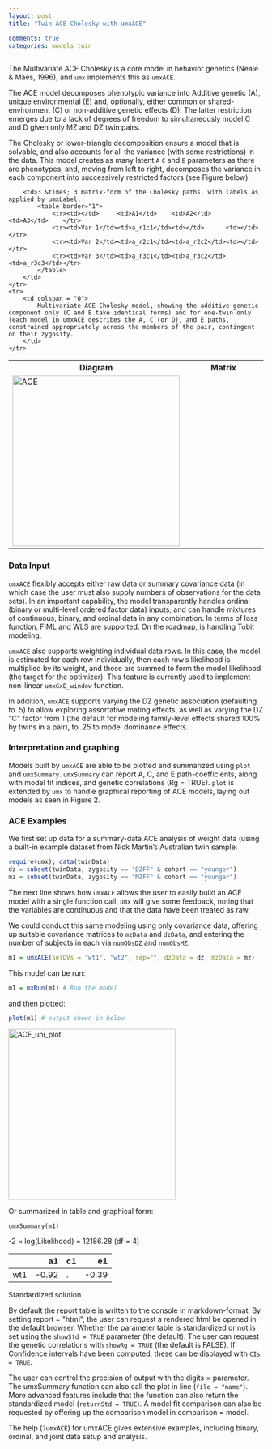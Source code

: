 ```yaml
---
layout: post
title: "Twin ACE Cholesky with umxACE"

comments: true
categories: models twin
---
```


The Multivariate ACE Cholesky is a core model in behavior genetics (Neale & Maes, 1996), and `umx` implements this as `umxACE`.

The ACE model decomposes phenotypic variance into Additive genetic (A), unique environmental (E) and, optionally, either common or shared-environment (C) or non-additive genetic effects (D). The latter restriction emerges due to a lack of degrees of freedom to simultaneously model C and D given only MZ and DZ twin pairs.

The Cholesky or lower-triangle decomposition ensure a model that is solvable, and also accounts for all the variance (with some restrictions) in the data. This model creates as many latent `A` `C` and `E` parameters as there are phenotypes, and, moving from left to right, decomposes the variance in each component into successively restricted factors (see Figure below).

<table border="0" cellspacing="5" cellpadding="5">
	<tr><th>Diagram</th><th>Matrix</th></tr>
	<tr>
		<td width="50%"> <img src="/media/umxTwin/ACE.png" width="330" height="337" alt="ACE"></td>
		
		<td>3 &times; 3 matrix-form of the Cholesky paths, with labels as applied by umxLabel.
			<table border="1">
				<tr><td></td>     <td>A1</td>    <td>A2</td>    <td>A3</td>    </tr>
				<tr><td>Var 1</td><td>a_r1c1</td><td></td>      <td></td>      </tr>
				<tr><td>Var 2</td><td>a_r2c1</td><td>a_r2c2</td><td></td>      </tr>
				<tr><td>Var 3</td><td>a_r3c1</td><td>a_r3c2</td><td>a_r3c3</td></tr>
			</table>
		</td>
	</tr>
	<tr>
		<td colspan = "0">
			Multivariate ACE Cholesky model, showing the additive genetic component only (C and E take identical forms) and for one-twin only (each model in umxACE describes the A, C (or D), and E paths, constrained appropriately across the members of the pair, contingent on their zygosity. 
		</td>
	</tr>
</table>

### Data Input
`umxACE` flexibly accepts either raw data or summary covariance data (in which case the user must also supply numbers of observations for the data sets). In an important capability, the model transparently handles ordinal (binary or multi-level ordered factor data) inputs, and can handle mixtures of continuous, binary, and ordinal data in any combination. In terms of loss function, FIML and WLS are supported. On the roadmap, is handling Tobit modeling.

`umxACE` also supports weighting individual data rows. In this case, the model is estimated for each row individually, then each row’s likelihood is multiplied by its weight, and these are summed to form the model likelihood (the target for the optimizer). This feature is currently used to implement non-linear `umxGxE_window` function.

In addition, `umxACE` supports varying the DZ genetic association (defaulting to .5) to allow exploring assortative mating effects, as well as varying the DZ "C" factor from 1 (the default for modeling family-level effects shared 100% by twins in a pair), to .25 to model dominance effects.

### Interpretation and graphing
Models built by `umxACE` are able to be plotted and summarized using `plot` and `umxSummary`. `umxSummary` can report A, C, and E path-coefficients, along with model fit indices, and genetic correlations (Rg = TRUE). `plot` is extended by `umx` to handle graphical reporting of ACE models, laying out models as seen in Figure 2.

### ACE Examples

We first set up data for a summary-data ACE analysis of weight data (using a built-in example dataset from Nick Martin’s Australian twin sample:


```r    
require(umx); data(twinData)
dz = subset(twinData, zygosity == "DZFF" & cohort == "younger")
mz = subset(twinData, zygosity == "MZFF" & cohort == "younger")

```

The next line shows how `umxACE` allows the user to easily build an ACE model with a single function call. `umx` will give some feedback, noting that the variables are continuous and that the data have been treated as raw.

We could conduct this same modeling using only covariance data, offering up suitable covariance matrices to `mzData` and `dzData`, and entering the number of subjects in each via `numObsDZ` and `numObsMZ`.

```r
m1 = umxACE(selDVs = "wt1", "wt2", sep="", dzData = dz, mzData = mz)
```
        
This model can be run:

```r
m1 = mxRun(m1) # Run the model
```
and then plotted:

```r
plot(m1) # output shown in below
```

<img src="/media/umxTwin/weight_ACE_plot.png" width="330" height="337" alt="ACE_uni_plot">


Or summarized in table and graphical form:

`umxSummary(m1)`

-2 × log(Likelihood) = 12186.28 (df = 4)

|    |    a1|c1 |    e1|
|:---|-----:|:--|-----:|
|wt1 | -0.92|.  | -0.39|

Standardized solution

By default the report table is written to the console in markdown-format. By setting report = "html", the user can request a rendered html be opened in the default browser. Whether the parameter table is standardized or not is set using the `showStd = TRUE` parameter (the default). The user can request the genetic correlations with `showRg = TRUE` (the default is FALSE). If Confidence intervals have been computed, these can be displayed with `CIs = TRUE`.

The user can control the precision of output with the digits = parameter. The umxSummary function can also call the plot in line (`file = "name"`). More advanced features include that the function can also return the standardized model (`returnStd = TRUE`). A model fit comparison can also be requested by offering up the comparison model in comparison = model.

The help (`?umxACE`) for umxACE gives extensive examples, including binary, ordinal, and joint data setup and analysis.
